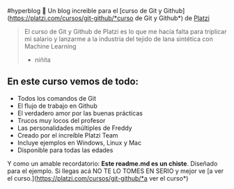 #hyperblog  🧡
Un blog increible para el [curso de Git y Github](https://platzi.com/cursos/git-github/*curso de Git y Github*) de [Platzi](https://platzi.com/)

>El curso de Git y Github de Platzi es lo que me hacía falta para triplicar mi salario y lanzarme a la industria del tejido de lana sintética con Machine Learning
> + niñita

## En este curso vemos de todo:

+ Todos los comandos de Git
+ El flujo de trabajo en Github
+ El verdadero amor por las buenas prácticas
+ Trucos muy locos del profesor
+ Las personalidades múltiples de Freddy
+ Creado por el increíble Platzi Team
+ Incluye ejemplos en Windows, Linux y Mac
+ Disponible para todas las edades

Y como un amable recordatorio: **Este readme.md es un chiste**. Diseñado para el ejemplo. Si llegas acá NO TE LO TOMES EN SERIO y mejor ve [a ver el curso.](https://platzi.com/cursos/git-github/*a ver el curso*)
